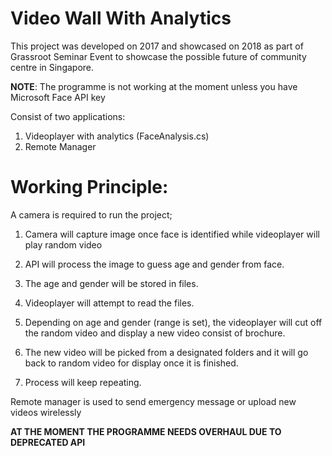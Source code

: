 # Video Wall With Analytics

This project was developed on 2017 and showcased on 2018 as part of Grassroot Seminar Event to showcase the possible future of community centre in Singapore.

**NOTE**: The programme is not working at the moment unless you have Microsoft Face API key

Consist of two applications:

1. Videoplayer with analytics (FaceAnalysis.cs)
2. Remote Manager 

# Working Principle:

A camera is required to run the project; 

1. Camera will capture image once face is identified while videoplayer will play random video

2. API will process the image to guess age and gender from face.

3. The age and gender will be stored in files.

4. Videoplayer will attempt to read the files.

5. Depending on age and gender (range is set), the videoplayer will cut off the random video and display a new video consist of brochure.

6. The new video will be picked from a designated folders and it will go back to random video for display once it is finished.

7. Process will keep repeating.

Remote manager is used to send emergency message or upload new videos wirelessly

**AT THE MOMENT THE PROGRAMME NEEDS OVERHAUL DUE TO DEPRECATED API**
